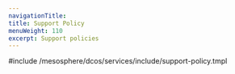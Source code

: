 ```yaml
---
navigationTitle:
title: Support Policy
menuWeight: 110
excerpt: Support policies
---
```


#include /mesosphere/dcos/services/include/support-policy.tmpl
